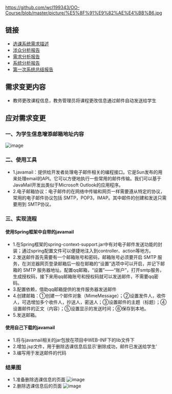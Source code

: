 https://github.com/wcl199343/OO-Course/blob/master/picture/%E5%8F%91%E9%82%AE%E4%BB%B6.jpg
## 链接
* [选课系统需求描述](https://github.com/llandll/OO-Course/blob/master/%E4%BD%9C%E4%B8%9A2%EF%BC%9A%E8%AF%BE%E7%A8%8B%E7%AE%A1%E7%90%86%E7%B3%BB%E7%BB%9F.md)
* [涉众分析报告](https://github.com/wcl199343/OO-Course/blob/master/%E4%BD%9C%E4%B8%9A3%EF%BC%9A%E6%B6%89%E4%BC%97%E5%88%86%E6%9E%90%E6%8A%A5%E5%91%8A%20.md)
* [需求分析报告](https://github.com/wcl199343/OO-Course/edit/master/%E4%BD%9C%E4%B8%9A4%EF%BC%9A%E9%9C%80%E6%B1%82%E5%88%86%E6%9E%90%E6%8A%A5%E5%91%8A.md)
* [系统分析报告](https://github.com/wcl199343/OO-Course/blob/master/%E4%BD%9C%E4%B8%9A5%EF%BC%9A%E7%B3%BB%E7%BB%9F%E5%88%86%E6%9E%90.md)
* [第一次系统总结报告](https://github.com/wcl199343/OO-Course/blob/master/%E4%BD%9C%E4%B8%9A7%EF%BC%9A%E7%AC%AC%E4%B8%80%E6%AC%A1%E7%B3%BB%E7%BB%9F%E6%80%BB%E7%BB%93%E6%8A%A5%E5%91%8A/%E8%AF%B4%E6%98%8E%E6%8A%A5%E5%91%8A.md)
## 需求变更内容
* 教师更改课程信息，教务管理员将课程更改信息通过邮件自动发送给学生
## 应对需求变更
### 一、为学生信息增添邮箱地址内容
![image](https://github.com/wcl199343/OO-Course/blob/master/picture/%E9%9C%80%E6%B1%82%E5%8F%98%E6%9B%B4.jpg)
### 二、使用工具
* 1.javamail：提供给开发者处理电子邮件相关的编程接口。它是Sun发布的用来处理email的API。它可以方便地执行一些常用的邮件传输。我们可以基于JavaMail开发出类似于Microsoft Outlook的应用程序。
* 2.电子邮箱协议：电子邮件的在网络中传输和网页一样需要遵从特定的协议，常用的电子邮件协议包括 SMTP，POP3，IMAP。其中邮件的创建和发送只需要用到 SMTP协议。
### 三、实现流程
#### 使用Spring框架中自带的javamail
* 1.在Spring框架的spring-context-support.jar中有对电子邮件发送功能的封装；通过spring配置文件可以便捷地注入到controller、action等地方。
* 2.发送邮件首先需要有一个邮箱账号和密码，邮箱账号必须要开启 SMTP 服务，在浏览器网页登录邮箱后一般在邮箱的“设置”选项中可以开启，并记下邮箱的 SMTP 服务器地址。配置qq邮箱，“设置”——“账户”，打开smtp服务，生成授权码，接下来用qq邮箱账号和授权码就可以发送邮件，不需要qq密码。
* 3.配置依赖，借助qq邮箱提供的发件服务器发送邮件
* 4.创建邮箱：①创建一个邮件对象（MimeMessage）；②设置发件人，收件人，可选增加多个收件人，抄送人，密送人；③设置邮件的主题（标题）；④设置邮件的正文（内容）；⑤设置显示的发送时间；⑥保存到本地。
* 5.发送邮箱。
#### 使用自己下载的javamail
* 1.将与javamail相关的jar包放在项目中WEB-INF下的lib文件下
* 2.增加.jsp文件，用于删除选课信息后显示'删除成功，邮件已发送给学生'
* 3.编写用于发送邮件的代码
### 结果图
* 1.准备删除选课信息的页面
![image](https://github.com/wcl199343/OO-Course/blob/master/picture/%E5%88%A0%E9%99%A4%E9%80%89%E8%AF%BE%E4%BF%A1%E6%81%AF%E6%97%B6%EF%BC%9F.jpg)
* 2.删除选课信息后的页面
![image](https://github.com/wcl199343/OO-Course/blob/master/picture/%E5%8F%91%E9%82%AE%E4%BB%B6.jpg)
